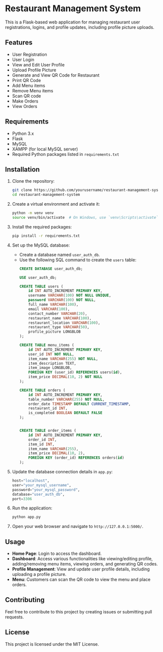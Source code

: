 # Restaurant Management System

This is a Flask-based web application for managing restaurant user registrations, logins, and profile updates, including profile picture uploads.

## Features

- User Registration
- User Login
- View and Edit User Profile
- Upload Profile Picture
- Generate and View QR Code for Restaurant
- Print QR Code
- Add Menu items
- Remove Menu items
- Scan QR code 
- Make Orders
- View Orders 

## Requirements

- Python 3.x
- Flask
- MySQL
- XAMPP (for local MySQL server)
- Required Python packages listed in `requirements.txt`

## Installation

1. Clone the repository:
    ```bash
    git clone https://github.com/yourusername/restaurant-management-system.git
    cd restaurant-management-system
    ```

2. Create a virtual environment and activate it:
    ```bash
    python -m venv venv
    source venv/bin/activate  # On Windows, use `venv\Scripts\activate`
    ```

3. Install the required packages:
    ```bash
    pip install -r requirements.txt
    ```

4. Set up the MySQL database:
    - Create a database named `user_auth_db`.
    - Use the following SQL command to create the `users` table:
        ```sql
        CREATE DATABASE user_auth_db;

        USE user_auth_db;

        CREATE TABLE users (
            id INT AUTO_INCREMENT PRIMARY KEY,
            username VARCHAR(100) NOT NULL UNIQUE,
            password VARCHAR(100) NOT NULL,
            full_name VARCHAR(100),
            email VARCHAR(100),
            contact_number VARCHAR(20),
            restaurant_name VARCHAR(100),
            restaurant_location VARCHAR(100),
            restaurant_type VARCHAR(50),
            profile_picture LONGBLOB
        );

        CREATE TABLE menu_items (
            id INT AUTO_INCREMENT PRIMARY KEY,
            user_id INT NOT NULL,
            item_name VARCHAR(255) NOT NULL,
            item_description TEXT,
            item_image LONGBLOB,
            FOREIGN KEY (user_id) REFERENCES users(id),
            item_price DECIMAL(10, 2) NOT NULL
        );

        CREATE TABLE orders (
            id INT AUTO_INCREMENT PRIMARY KEY,
            table_number VARCHAR(255) NOT NULL,
            order_date TIMESTAMP DEFAULT CURRENT_TIMESTAMP,
            restaurant_id INT,
            is_completed BOOLEAN DEFAULT FALSE
        );
        

        CREATE TABLE order_items (
            id INT AUTO_INCREMENT PRIMARY KEY,
            order_id INT,
            item_id INT,
            item_name VARCHAR(255),
            item_price DECIMAL(10, 2),
            FOREIGN KEY (order_id) REFERENCES orders(id)
        );
        ```

5. Update the database connection details in `app.py`:
    ```python
    host="localhost",
    user="your_mysql_username",
    password="your_mysql_password",
    database="user_auth_db",
    port=3306
    ```

6. Run the application:
    ```bash
    python app.py
    ```

7. Open your web browser and navigate to `http://127.0.0.1:5000/`.

## Usage

- **Home Page**: Login to access the dashboard.
- **Dashboard**: Access various functionalities like viewing/editing profile, adding/removing menu items, viewing orders, and generating QR codes.
- **Profile Management**: View and update user profile details, including uploading a profile picture.
- **Menu**: Customers can scan the QR code to view the menu and place orders.

## Contributing

Feel free to contribute to this project by creating issues or submitting pull requests.

## License

This project is licensed under the MIT License.
